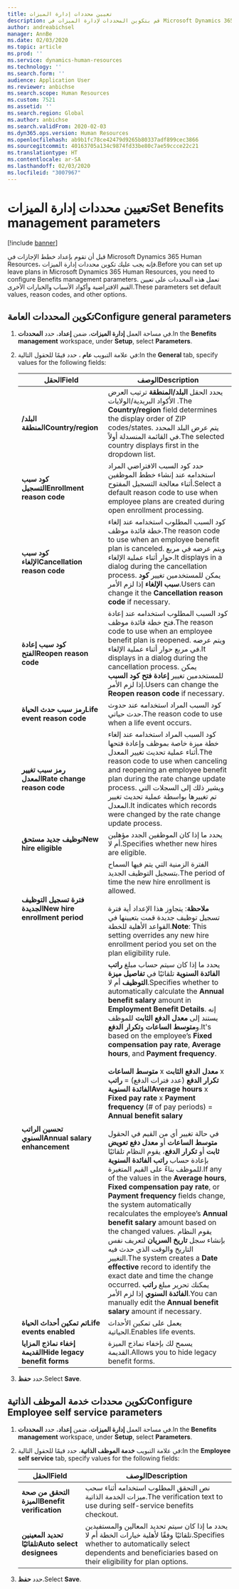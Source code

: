 ```yaml
---
title: تعيين محددات إدارة الميزات
description: قم بتكوين المحددات لإدارة الميزات في Microsoft Dynamics 365 Human Resources.
author: andreabichsel
manager: AnnBe
ms.date: 02/03/2020
ms.topic: article
ms.prod: ''
ms.service: dynamics-human-resources
ms.technology: ''
ms.search.form: ''
audience: Application User
ms.reviewer: anbichse
ms.search.scope: Human Resources
ms.custom: 7521
ms.assetid: ''
ms.search.region: Global
ms.author: anbichse
ms.search.validFrom: 2020-02-03
ms.dyn365.ops.version: Human Resources
ms.openlocfilehash: ab9b1fc78ce42479d9265b80337adf899cec3866
ms.sourcegitcommit: 40163705a134c9874fd33be80c7ae59ccce22c21
ms.translationtype: HT
ms.contentlocale: ar-SA
ms.lasthandoff: 02/03/2020
ms.locfileid: "3007967"
---
```

# <a name="set-benefits-management-parameters"></a><span data-ttu-id="44e23-103">تعيين محددات إدارة الميزات</span><span class="sxs-lookup"><span data-stu-id="44e23-103">Set Benefits management parameters</span></span>

[!include [banner](includes/preview-feature.md)]

<span data-ttu-id="44e23-104">قبل أن تقوم بإعداد خطط الإجازات في Microsoft Dynamics 365 Human Resources، فإنه يجب عليك تكوين محددات إدارة الميزات.</span><span class="sxs-lookup"><span data-stu-id="44e23-104">Before you can set up leave plans in Microsoft Dynamics 365 Human Resources, you need to configure Benefits management parameters.</span></span> <span data-ttu-id="44e23-105">تعمل هذه المحددات على تعيين القيم الافتراضية وأكواد الأسباب والخيارات الأخرى.</span><span class="sxs-lookup"><span data-stu-id="44e23-105">These parameters set default values, reason codes, and other options.</span></span>

## <a name="configure-general-parameters"></a><span data-ttu-id="44e23-106">تكوين المحددات العامة</span><span class="sxs-lookup"><span data-stu-id="44e23-106">Configure general parameters</span></span>

1. <span data-ttu-id="44e23-107">في مساحة العمل **إدارة الميزات**، ضمن **إعداد**، حدد **المحددات**.</span><span class="sxs-lookup"><span data-stu-id="44e23-107">In the **Benefits management** workspace, under **Setup**, select **Parameters**.</span></span>

2. <span data-ttu-id="44e23-108">في علامة التبويب **عام** ، حدد قيمًا للحقول التالية:</span><span class="sxs-lookup"><span data-stu-id="44e23-108">In the **General** tab, specify values for the following fields:</span></span>

   | <span data-ttu-id="44e23-109">الحقل</span><span class="sxs-lookup"><span data-stu-id="44e23-109">Field</span></span> | <span data-ttu-id="44e23-110">‏‏الوصف</span><span class="sxs-lookup"><span data-stu-id="44e23-110">Description</span></span> |
   | --- | --- |
   | <span data-ttu-id="44e23-111">**البلد/المنطقة**</span><span class="sxs-lookup"><span data-stu-id="44e23-111">**Country/region**</span></span> | <span data-ttu-id="44e23-112">يحدد الحقل **البلد/المنطقة** ترتيب العرض الأكواد البريدية/الولايات .</span><span class="sxs-lookup"><span data-stu-id="44e23-112">The **Country/region** field determines the display order of ZIP codes/states.</span></span> <span data-ttu-id="44e23-113">يتم عرض البلد المحدد في القائمة المنسدلة أولاً.</span><span class="sxs-lookup"><span data-stu-id="44e23-113">The selected country displays first in the dropdown list.</span></span> |
   | <span data-ttu-id="44e23-114">**كود سبب التسجيل**</span><span class="sxs-lookup"><span data-stu-id="44e23-114">**Enrollment reason code**</span></span> | <span data-ttu-id="44e23-115">حدد كود السبب الافتراضي المراد استخدامه عند إنشاء خطط الموظفين أثناء معالجة التسجيل المفتوح.</span><span class="sxs-lookup"><span data-stu-id="44e23-115">Select a default reason code to use when employee plans are created during open enrollment processing.</span></span> |
   | <span data-ttu-id="44e23-116">**كود سبب الإلغاء**</span><span class="sxs-lookup"><span data-stu-id="44e23-116">**Cancellation reason code**</span></span> | <span data-ttu-id="44e23-117">كود السبب المطلوب استخدامه عند إلغاء خطة فائدة موظف.</span><span class="sxs-lookup"><span data-stu-id="44e23-117">The reason code to use when an employee benefit plan is canceled.</span></span> <span data-ttu-id="44e23-118">ويتم عرضه في مربع حوار أثناء عملية الإلغاء.</span><span class="sxs-lookup"><span data-stu-id="44e23-118">It displays in a dialog during the cancellation process.</span></span> <span data-ttu-id="44e23-119">يمكن للمستخدمين تغيير **كود سبب الإلغاء** إذا لزم الأمر.</span><span class="sxs-lookup"><span data-stu-id="44e23-119">Users can change it the **Cancellation reason code** if necessary.</span></span> |
   | <span data-ttu-id="44e23-120">**كود سبب إعادة الفتح**</span><span class="sxs-lookup"><span data-stu-id="44e23-120">**Reopen reason code**</span></span> | <span data-ttu-id="44e23-121">كود السبب المطلوب استخدامه عند إعادة فتح خطة فائدة موظف.</span><span class="sxs-lookup"><span data-stu-id="44e23-121">The reason code to use when an employee benefit plan is reopened.</span></span> <span data-ttu-id="44e23-122">ويتم عرضه في مربع حوار أثناء عملية الإلغاء.</span><span class="sxs-lookup"><span data-stu-id="44e23-122">It displays in a dialog during the cancellation process.</span></span> <span data-ttu-id="44e23-123">يمكن للمستخدمين تغيير **إعادة فتح كود السبب** إذا لزم الأمر.</span><span class="sxs-lookup"><span data-stu-id="44e23-123">Users can change the **Reopen reason code** if necessary.</span></span> | 
   | <span data-ttu-id="44e23-124">**رمز سبب حدث الحياة**</span><span class="sxs-lookup"><span data-stu-id="44e23-124">**Life event reason code**</span></span> | <span data-ttu-id="44e23-125">كود السبب المراد استخدامه عند حدوث حدث حياتي.</span><span class="sxs-lookup"><span data-stu-id="44e23-125">The reason code to use when a life event occurs.</span></span> |
   | <span data-ttu-id="44e23-126">**رمز سبب تغيير المعدل**</span><span class="sxs-lookup"><span data-stu-id="44e23-126">**Rate change reason code**</span></span> | <span data-ttu-id="44e23-127">كود السبب المراد استخدامه عند إلغاء خطة ميزة خاصة بموظف وإعادة فتحها أثناء عملية تحديث تغيير المعدل.</span><span class="sxs-lookup"><span data-stu-id="44e23-127">The reason code to use when canceling and reopening an employee benefit plan during the rate change update process.</span></span> <span data-ttu-id="44e23-128">ويشير ذلك إلى السجلات التي تم تغييرها بواسطة عملية تحديث تغيير المعدل.</span><span class="sxs-lookup"><span data-stu-id="44e23-128">It indicates which records were changed by the rate change update process.</span></span> |
   | <span data-ttu-id="44e23-129">**توظيف جديد مستحق**</span><span class="sxs-lookup"><span data-stu-id="44e23-129">**New hire eligible**</span></span> | <span data-ttu-id="44e23-130">يحدد ما إذا كان الموظفين الجدد مؤهلين أم لا.</span><span class="sxs-lookup"><span data-stu-id="44e23-130">Specifies whether new hires are eligible.</span></span> |
   | <span data-ttu-id="44e23-131">**فترة تسجيل التوظيف الجديدة**</span><span class="sxs-lookup"><span data-stu-id="44e23-131">**New hire enrollment period**</span></span> | <span data-ttu-id="44e23-132">الفترة الزمنية التي يتم فيها السماح بتسجيل التوظيف الجديد.</span><span class="sxs-lookup"><span data-stu-id="44e23-132">The period of time the new hire enrollment is allowed.</span></span></br></br><span data-ttu-id="44e23-133">**ملاحظة**: يتجاوز هذا الإعداد أية فترة تسجيل توظيف جديدة قمت بتعيينها في القواعد الأهلية للخطة.</span><span class="sxs-lookup"><span data-stu-id="44e23-133">**Note**: This setting overrides any new hire enrollment period you set on the plan eligibility rule.</span></span> | 
   | <span data-ttu-id="44e23-134">**تحسين الراتب السنوي**</span><span class="sxs-lookup"><span data-stu-id="44e23-134">**Annual salary enhancement**</span></span> | <span data-ttu-id="44e23-135">يحدد ما إذا كان سيتم حساب مبلغ **راتب الفائدة السنوية** تلقائيًا في **تفاصيل ميزة التوظيف** أم لا.</span><span class="sxs-lookup"><span data-stu-id="44e23-135">Specifies whether to automatically calculate the **Annual benefit salary** amount in **Employment Benefit Details**.</span></span> <span data-ttu-id="44e23-136">إنه يستند إلى **معدل الدفع الثابت** للموظف و**متوسط الساعات** و**تكرار الدفع**.</span><span class="sxs-lookup"><span data-stu-id="44e23-136">It's based on the employee’s **Fixed compensation pay rate**, **Average hours**, and **Payment frequency**.</span></span></br></br><span data-ttu-id="44e23-137">**متوسط الساعات** x **معدل الدفع الثابت** x **تكرار الدفع** (عدد فترات الدفع) = **راتب الفائدة السنوية**</span><span class="sxs-lookup"><span data-stu-id="44e23-137">**Average hours** x **Fixed pay rate** x **Payment frequency** (# of pay periods) = **Annual benefit salary**</span></span> </br></br><span data-ttu-id="44e23-138">في حالة تغيير أي من القيم في الحقول **متوسط الساعات** أو **معدل دفع تعويض ثابت** أو **تكرار الدفع**، يقوم النظام تلقائيًا بإعادة حساب **راتب الفائدة السنوية** للموظف بناءً على القيم المتغيرة.</span><span class="sxs-lookup"><span data-stu-id="44e23-138">If any of the values in the **Average hours**, **Fixed compensation pay rate**, or **Payment frequency** fields change, the system automatically recalculates the employee’s **Annual benefit salary** amount based on the changed values.</span></span> <span data-ttu-id="44e23-139">يقوم النظام بإنشاء سجل **تاريخ السريان** لتعريف نفس التاريخ والوقت الذي حدث فيه التغيير.</span><span class="sxs-lookup"><span data-stu-id="44e23-139">The system creates a **Date effective** record to identify the exact date and time the change occurred.</span></span> <span data-ttu-id="44e23-140">يمكنك تحرير مبلغ **راتب الفائدة السنوي** إذا لزم الأمر.</span><span class="sxs-lookup"><span data-stu-id="44e23-140">You can manually edit the **Annual benefit salary** amount if necessary.</span></span> |
   | <span data-ttu-id="44e23-141">**تم تمكين أحداث الحياة**</span><span class="sxs-lookup"><span data-stu-id="44e23-141">**Life events enabled**</span></span> | <span data-ttu-id="44e23-142">يعمل على تمكين الأحداث الحياتية.</span><span class="sxs-lookup"><span data-stu-id="44e23-142">Enables life events.</span></span> |
   | <span data-ttu-id="44e23-143">**إخفاء نماذج المزايا القديمة**</span><span class="sxs-lookup"><span data-stu-id="44e23-143">**Hide legacy benefit forms**</span></span> | <span data-ttu-id="44e23-144">يسمح لك بإخفاء نماذج الميزة القديمة.</span><span class="sxs-lookup"><span data-stu-id="44e23-144">Allows you to hide legacy benefit forms.</span></span> |

3. <span data-ttu-id="44e23-145">حدد **حفظ**.</span><span class="sxs-lookup"><span data-stu-id="44e23-145">Select **Save**.</span></span>

## <a name="configure-employee-self-service-parameters"></a><span data-ttu-id="44e23-146">تكوين محددات خدمة الموظف الذاتية</span><span class="sxs-lookup"><span data-stu-id="44e23-146">Configure Employee self service parameters</span></span>

1. <span data-ttu-id="44e23-147">في مساحة العمل **إدارة الميزات**، ضمن **إعداد**، حدد **المحددات**.</span><span class="sxs-lookup"><span data-stu-id="44e23-147">In the **Benefits management** workspace, under **Setup**, select **Parameters**.</span></span>

2. <span data-ttu-id="44e23-148">في علامة التبويب **خدمة الموظف الذاتية**، حدد قيمًا للحقول التالية:</span><span class="sxs-lookup"><span data-stu-id="44e23-148">In the **Employee self service** tab, specify values for the following fields:</span></span>

   | <span data-ttu-id="44e23-149">الحقل</span><span class="sxs-lookup"><span data-stu-id="44e23-149">Field</span></span> | <span data-ttu-id="44e23-150">‏‏الوصف</span><span class="sxs-lookup"><span data-stu-id="44e23-150">Description</span></span> |
   | --- | --- |
   | <span data-ttu-id="44e23-151">**التحقق من صحة الميزة**</span><span class="sxs-lookup"><span data-stu-id="44e23-151">**Benefit verification**</span></span> | <span data-ttu-id="44e23-152">نص التحقق المطلوب استخدامه أثناء سحب ميزات الخدمة الذاتية.</span><span class="sxs-lookup"><span data-stu-id="44e23-152">The verification text to use during self-service benefits checkout.</span></span> |
   | <span data-ttu-id="44e23-153">**تحديد المعينين تلقائيًا**</span><span class="sxs-lookup"><span data-stu-id="44e23-153">**Auto select designees**</span></span> | <span data-ttu-id="44e23-154">يحدد ما إذا كان سيتم تحديد المعالين والمستفيدين تلقائيًا وفقًا لأهلية خيارات الخطة أم لا.</span><span class="sxs-lookup"><span data-stu-id="44e23-154">Specifies whether to automatically select dependents and beneficiaries based on their eligibility for plan options.</span></span> |

3. <span data-ttu-id="44e23-155">حدد **حفظ**.</span><span class="sxs-lookup"><span data-stu-id="44e23-155">Select **Save**.</span></span>
